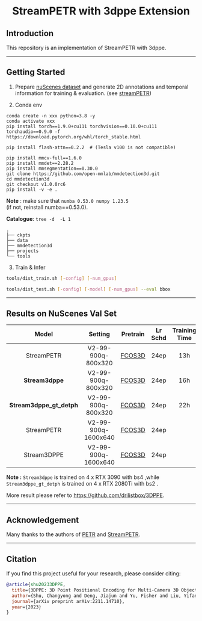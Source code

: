 
<div align="center">
<h1>StreamPETR with 3dppe Extension</h1>
</div>

## Introduction

This repository is an implementation of StreamPETR with 3dppe.

---
## Getting Started
1. Prepare [nuScenes dataset](https://www.nuscenes.org/download) and generate 2D annotations and temporal information for training & evaluation. (see [streamPETR](https://github.com/exiawsh/StreamPETR/blob/main/docs/data_preparation.md))
   
2. Conda env
```shell
conda create -n xxx python=3.8 -y
conda activate xxx
pip install torch==1.9.0+cu111 torchvision==0.10.0+cu111 torchaudio==0.9.0 -f https://download.pytorch.org/whl/torch_stable.html

pip install flash-attn==0.2.2  # (Tesla v100 is not compatible)

pip install mmcv-full==1.6.0
pip install mmdet==2.28.2
pip install mmsegmentation==0.30.0
git clone https://github.com/open-mmlab/mmdetection3d.git
cd mmdetection3d
git checkout v1.0.0rc6 
pip install -v -e .
```

**Note** : make sure that 
`
numba 0.53.0
numpy 1.23.5
`   
(if not, reinstall numba==0.53.0).

**Catalogue**: 
`tree -d  -L 1  `
```
.
├── ckpts
├── data
├── mmdetection3d
├── projects
└── tools
```

3. Train & Infer
```bash
tools/dist_train.sh [-config] [-num_gpus]
```
```bash
tools/dist_test.sh [-config] [-model] [-num_gpus] --eval bbox
```

---
## Results on NuScenes Val Set

| Model | Setting |Pretrain| Lr Schd | Training Time | NDS| mAP | Config | Download|
| :---: | :---: | :---: | :---: | :---:|:---:| :---: | :---: |:---: |
|StreamPETR| V2-99-900q-800x320 | [FCOS3D](https://github.com/exiawsh/storage/releases/download/v1.0/fcos3d_vovnet_imgbackbone-remapped.pth) | 24ep | 13h | 57.1 | 48.3 |[config](projects/configs/StreamPETR/stream_petr_vov_flash_800_bs2_seq_24e.py) |[model](https://github.com/exiawsh/storage/releases/download/v1.0/stream_petr_vov_flash_800_bs2_seq_24e.pth)/[log](https://github.com/exiawsh/storage/releases/download/v1.0/stream_petr_vov_flash_800_bs2_seq_24e.log) |
| **Stream3dppe** | V2-99-900q-800x320 | [FCOS3D](https://github.com/exiawsh/storage/releases/download/v1.0/fcos3d_vovnet_imgbackbone-remapped.pth) | 24ep | 16h | **58.45/58.45** | **49.95/50.04** | [config](projects/configs/StreamPETR_3dppe/streampetr_3dppe_vov_flash_800_bs2_seq_24e_4x4_no_context_womv.py)| （[model1](https://drive.google.com/file/d/1Emyk0h2DK1mHuU8XGv5sVuCr1I4i7bAr/view?usp=sharing),[model2](https://drive.google.com/drive/folders/1ARwdEu-WZGPfNNzSLGWW8HRwMTR2eEEn?usp=sharing))/([log1](https://drive.google.com/file/d/1hvo6y6uUVR8ixcZA9ktcCsYxEEi3KXDR/view?usp=drive_link),[log2](https://drive.google.com/drive/folders/1ARwdEu-WZGPfNNzSLGWW8HRwMTR2eEEn?usp=sharing)) |
| **Stream3dppe_gt_detph** | V2-99-900q-800x320 | [FCOS3D](https://github.com/exiawsh/storage/releases/download/v1.0/fcos3d_vovnet_imgbackbone-remapped.pth) | 24ep | 22h | 61.7 | 55.3 | [config](projects/configs/StreamPETR_3dppe/streampetr_3dppe_vov_flash_800_bs2_seq_24e_4x2_gtdepth.py)| [model](https://drive.google.com/file/d/1nNkIwY6rNFUlnXCkVF91l9sPyLQ77Chh/view?usp=drive_link)/[log](https://drive.google.com/file/d/1bzDzv4ErIbkvMcYxetDqnh70k2_yv_um/view?usp=drive_link) |
|StreamPETR| V2-99-900q-1600x640 | [FCOS3D](https://github.com/exiawsh/storage/releases/download/v1.0/fcos3d_vovnet_imgbackbone-remapped.pth) | 24ep |  |
|Stream3DPPE| V2-99-900q-1600x640 | [FCOS3D](https://github.com/exiawsh/storage/releases/download/v1.0/fcos3d_vovnet_imgbackbone-remapped.pth) | 24ep |  |

**Note :** `Stream3dppe` is trained on 4 x RTX 3090 with bs4 ,while `Stream3dppe_gt_detph` is trained on 4 x RTX 2080Ti with bs2 .

More result please refer to https://github.com/drilistbox/3DPPE.

---
## Acknowledgement
Many thanks to the authors of [PETR](https://github.com/megvii-research/PETR) and [StreamPETR](https://github.com/exiawsh/StreamPETR).

---
## Citation
If you find this project useful for your research, please consider citing: 
```bibtex   
@article{shu20233DPPE,
  title={3DPPE: 3D Point Positional Encoding for Multi-Camera 3D Object Detection Transformers},
  author={Shu, Changyong and Deng, Jiajun and Yu, Fisher and Liu, Yifan},
  journal={arXiv preprint arXiv:2211.14710},
  year={2023}
}
```